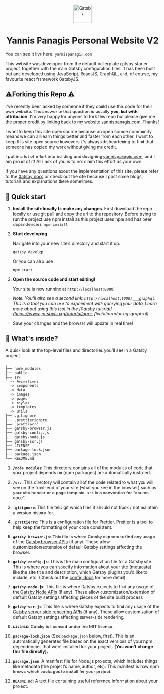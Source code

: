 <p align="center">
  <a href="https://www.yannispanagis.com">
    <img alt="Gatsby" src="https://www.gatsbyjs.org/monogram.svg" width="60" />
  </a>
</p>
<h1 align="center">
  Yannis Panagis Personal Website V2
</h1>

You can see it live here: 
`yannispanagis.com`

This website was developed from the default boilerplate gatsby starter project, together with the main Gatsby configuration files. It has been built out and developed using JavaScript, ReactJS, GraphQL, and, of course, my favourite react framework GatsbyJS.

<h2 align="left">
  ⚠️Forking this Repo ️⚠️
</h2>

I've recently been asked by someone if they could use this code for their own website. The answer to that question is usually **yes, but with attribution**. I'm very happy for anyone to fork this repo but please give me the proper credit by linking back to my website [yannispanagis.com](yannispanagis.com). Thanks!

I want to keep this site open source because an open source community means we can all learn things better and faster from each other. I want to keep this site open source howevers it's always disheartening to find that someone has copied my work without giving me credit. 

I put in a lot of effort into building and designing [yannispanagis.com](yannispanagis.com), and I am proud of it! All I ask of you is to not claim this effort as your own.

If you have any questions about the implementation of this site, please refer to the [Gatsby docs](https://www.gatsbyjs.org/docs/) or check out the site because I post some blogs, tutorials and explanations there sometimes.

## 🚀 Quick start

1.  **Install the site locally to make any changes.**
    First download the repo locally or use git pull and copy the url to the repository.
    Before trying to run the project use npm install as this project uses npm and has peer dependencies.
    ```npm install```

2.  **Start developing.**

    Navigate into your new site’s directory and start it up.

    ```
    gatsby develop
    ```
    
    Or you can also use
    ```
    npm start
    ```

1.  **Open the source code and start editing!**

    Your site is now running at `http://localhost:8000`!

    _Note: You'll also see a second link: _`http://localhost:8000/___graphql`_. This is a tool you can use to experiment with     querying your data. Learn more about using this tool in the [Gatsby tutorial](https://www.gatsbyjs.org/tutorial/part-         five/#introducing-graphiql)._

    Save your changes and the browser will update in real time!

## 🧐 What's inside?

A quick look at the top-level files and directories you'll see in a Gatsby project.

    .
    ├── node_modules
    ├── public
    ├── src
      -> Animations
      -> components
      -> data
      -> images
      -> pages
      -> styles
      -> templates
      -> utils
    ├── .gitignore
    ├── .prettierignore
    ├── .prettierrc
    ├── gatsby-browser.js
    ├── gatsby-config.js
    ├── gatsby-node.js
    ├── gatsby-ssr.js
    ├── LICENSE
    ├── package-lock.json
    ├── package.json
    └── README.md

1.  **`/node_modules`**: This directory contains all of the modules of code that your project depends on (npm packages) are automatically installed.

2.  **`/src`**: This directory will contain all of the code related to what you will see on the front-end of your site (what you see in the browser) such as your site header or a page template. `src` is a convention for “source code”.

3.  **`.gitignore`**: This file tells git which files it should not track / not maintain a version history for.

4.  **`.prettierrc`**: This is a configuration file for [Prettier](https://prettier.io/). Prettier is a tool to help keep the formatting of your code consistent.

5.  **`gatsby-browser.js`**: This file is where Gatsby expects to find any usage of the [Gatsby browser APIs](https://www.gatsbyjs.org/docs/browser-apis/) (if any). These allow customization/extension of default Gatsby settings affecting the browser.

6.  **`gatsby-config.js`**: This is the main configuration file for a Gatsby site. This is where you can specify information about your site (metadata) like the site title and description, which Gatsby plugins you’d like to include, etc. (Check out the [config docs](https://www.gatsbyjs.org/docs/gatsby-config/) for more detail).

7.  **`gatsby-node.js`**: This file is where Gatsby expects to find any usage of the [Gatsby Node APIs](https://www.gatsbyjs.org/docs/node-apis/) (if any). These allow customization/extension of default Gatsby settings affecting pieces of the site build process.

8.  **`gatsby-ssr.js`**: This file is where Gatsby expects to find any usage of the [Gatsby server-side rendering APIs](https://www.gatsbyjs.org/docs/ssr-apis/) (if any). These allow customization of default Gatsby settings affecting server-side rendering.

9.  **`LICENSE`**: Gatsby is licensed under the MIT license.

10. **`package-lock.json`** (See `package.json` below, first). This is an automatically generated file based on the exact versions of your npm dependencies that were installed for your project. **(You won’t change this file directly).**

11. **`package.json`**: A manifest file for Node.js projects, which includes things like metadata (the project’s name, author, etc). This manifest is how npm knows which packages to install for your project.

12. **`README.md`**: A text file containing useful reference information about your project.